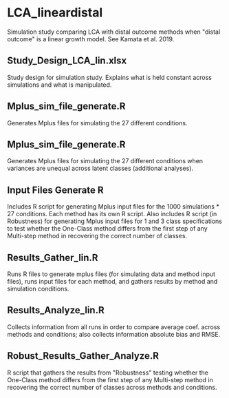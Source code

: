 # LCA_lineardistal
Simulation study comparing LCA with distal outcome methods when "distal outcome" is a linear growth model. See Kamata et al. 2019.

## Study_Design_LCA_lin.xlsx 
Study design for simulation study. Explains what is held constant across simulations and what is manipulated. 

## Mplus_sim_file_generate.R 
Generates Mplus files for simulating the 27 different conditions.

## Mplus_sim_file_generate.R 
Generates Mplus files for simulating the 27 different conditions when variances are unequal across latent classes (additional analyses).

## Input Files Generate R
Includes R script for generating Mplus input files for the 1000 simulations * 27 conditions. Each method has its own R script. Also includes R script (in Robustness) for generating Mplus input files for 1 and 3 class specifications to test whether the One-Class method differs from the first step of any Multi-step method in recovering the correct number of classes. 

## Results_Gather_lin.R
Runs R files to generate mplus files (for simulating data and method input files), runs input files for each method, and gathers results by method and simulation conditions.

## Results_Analyze_lin.R
Collects information from all runs in order to compare average coef. across methods and conditions; also collects information absolute bias and RMSE.

## Robust_Results_Gather_Analyze.R
R script that gathers the results from "Robustness" testing whether the One-Class method differs from the first step of any Multi-step method in recovering the correct number of classes across methods and conditions.